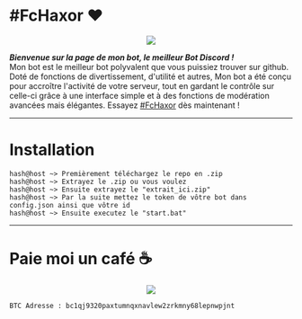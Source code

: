 # #FcHaxor ❤️
<p align="center">
<a href="https://discord.gg/ryMSQHde6D"><img src="https://cdn.discordapp.com/icons/876108056918896650/a_3c9eb215cd438ca7e3e0f4169042a335.webp?size=128"></a>

***Bienvenue sur la page de mon bot, le meilleur Bot Discord !***
<br>
Mon bot est le meilleur bot polyvalent que vous puissiez trouver sur github. Doté de fonctions de divertissement, d'utilité et autres, Mon bot a été conçu pour accroître l'activité de votre serveur, tout en gardant le contrôle sur celle-ci grâce à une interface simple et à des fonctions de modération avancées mais élégantes. Essayez [#FcHaxor](https://github.com/fchaxor/FcHaxor-Discord-Bot) dès maintenant !
</p>

-----

# Installation

```
hash@host ~> Premièrement téléchargez le repo en .zip
hash@host ~> Extrayez le .zip ou vous voulez
hash@host ~> Ensuite extrayez le "extrait_ici.zip"
hash@host ~> Par la suite mettez le token de vôtre bot dans config.json ainsi que vôtre id
hash@host ~> Ensuite executez le "start.bat"
```

-----

# Paie moi un café ☕

<center><img src="https://cdn.discordapp.com/attachments/874808659706773584/876531972174929920/BTC_Logo.png"></center>

```
BTC Adresse : bc1qj9320paxtumnqxnavlew2zrkmny68lepnwpjnt
```
